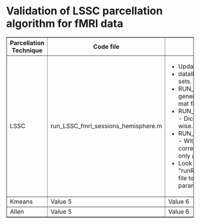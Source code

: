 # Validation of LSSC parcellation algorithm for fMRI data

<table border="1">
  <tr>
    <th>Parcellation Technique</th>
    <th>Code file</th>
    <th>Instructions</th>
  </tr>
  <tr>
    <td>LSSC</td>
    <td>run_LSSC_fmri_sessions_hemisphere.m</td>
    <td> 
      <ul>
        <li>Update the directories. </li>
        <li>dataID = 1/2/3/4 - for 4 data sets. </li>
        <li>RUN_LSSC = 0/1 - to run and generate parcellation images, mat files.</li>
        <li>RUN_DICE_SIMILARITY = 0/1 - Dice computation subject-wise. Run only after LSSC.</li>
        <li>RUN_TEMPORAL_CORR = 0/1 - Within and across temporal correlations subject-wise. Run only after LSSC.</li>
        <li>Look for "cfg" structure and "runROI_meso_nlm_new_v2.m" file to modify LSSC parameters.</li>
      </ul>
    </td>
  </tr>
  <tr>
    <td>Kmeans</td>
    <td>Value 5</td>
    <td>Value 6</td>
  </tr>
  <tr>
    <td>Allen</td>
    <td>Value 5</td>
    <td>Value 6</td>
  </tr>
</table>

